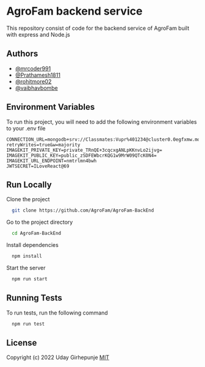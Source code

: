 
# AgroFam backend service

This repository consist of code for the backend service of AgroFam built with express and Node.js

## Authors

- [@mrcoder991](https://github.com/mrcoder991)
- [@Prathamesh1811](https://github.com/Prathamesh1811)
- [@rohitmore02](https://github.com/rohitmore02)
- [@vaibhavbombe](https://github.com/vaibhavbombe)
## Environment Variables

To run this project, you will need to add the following environment variables to your .env file

```
CONNECTION_URL=mongodb+srv://Classmates:Vupr%401234@cluster0.0egfxmw.mongodb.net/?retryWrites=true&w=majority
IMAGEKIT_PRIVATE_KEY=private_TRnQE+3cqcxgANLpKKnvLo2ijvg=
IMAGEKIT_PUBLIC_KEY=public_zSDFEWbcrKQG1w9MrW09QTcK0N4=
IMAGEKIT_URL_ENDPOINT=nmtrlmn4bwh
JWTSECRET=ILoveReact@69
```
## Run Locally

Clone the project

```bash
  git clone https://github.com/AgroFam/AgroFam-BackEnd
```

Go to the project directory

```bash
  cd AgroFam-BackEnd
```

Install dependencies

```bash
  npm install
```

Start the server

```bash
  npm run start
```


## Running Tests

To run tests, run the following command

```bash
  npm run test
```

## License
Copyright (c) 2022 Uday Girhepunje
[MIT](./LICENSE)

